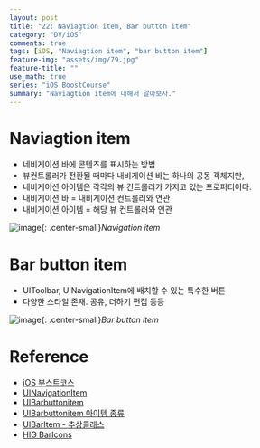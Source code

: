 ```yaml
---
layout: post
title: "22: Naviagtion item, Bar button item"
category: "DV/iOS"
comments: true
tags: [iOS, "Naviagtion item", "bar button item"]
feature-img: "assets/img/79.jpg"
feature-title: ""
use_math: true
series: "iOS BoostCourse"
summary: "Naviagtion item에 대해서 알아보자."
---
```


# Naviagtion item

* 네비게이션 바에 콘텐츠를 표시하는 방법
* 뷰컨트롤러가 전환될 때마다 내비게이션 바는 하나의 공동 객체지만,
* 네비게이션 아이템은 각각의 뷰 컨트롤러가 가지고 있는 프로퍼티이다.
* 내비게이션 바 = 내비게이션 컨트롤러와 연관
* 내비게이션 아이템 = 해당 뷰 컨트롤러와 연관

![image](https://user-images.githubusercontent.com/37871541/125152124-8c8ec980-e185-11eb-9e63-593e0e97901f.png){: .center-small}_Navigation item_


# Bar button item

* UIToolbar, UINavigationItem에 배치할 수 있는 특수한 버튼
* 다양한 스타일 존재. 공유, 더하기 편집 등등

![image](https://user-images.githubusercontent.com/37871541/125152184-f4451480-e185-11eb-8a6b-63144383d3e2.png){: .center-small}_Bar button item_







# Reference

* [iOS 부스트코스](https://www.boostcourse.org/mo326/lecture/16903/?isDesc=false)
* [UINavigationItem](https://developer.apple.com/documentation/uikit/uinavigationitem)
* [UIBarbuttonitem](https://developer.apple.com/documentation/uikit/uibarbuttonitem)
* [UIBarbuttonitem 아이템 종류](https://developer.apple.com/documentation/uikit/uibarbuttonitem/systemitem)
* [UIBarItem - 추상클래스](https://developer.apple.com/documentation/uikit/uibaritem)
* [HIG BarIcons](https://developer.apple.com/design/human-interface-guidelines/ios/icons-and-images/system-icons/)